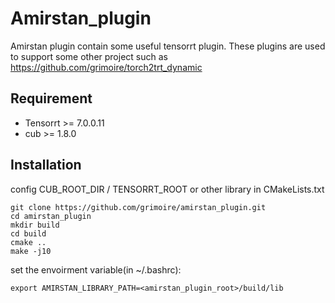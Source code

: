 # Amirstan_plugin

Amirstan plugin contain some useful tensorrt plugin.
These plugins are used to support some other project such as https://github.com/grimoire/torch2trt_dynamic


## Requirement

- Tensorrt >= 7.0.0.11
- cub >= 1.8.0

## Installation

config CUB_ROOT_DIR / TENSORRT_ROOT or other library in CMakeLists.txt

```shell
git clone https://github.com/grimoire/amirstan_plugin.git
cd amirstan_plugin
mkdir build
cd build
cmake ..
make -j10
```

set the envoirment variable(in ~/.bashrc):

```shell
export AMIRSTAN_LIBRARY_PATH=<amirstan_plugin_root>/build/lib
```

